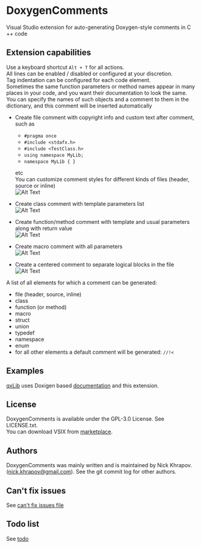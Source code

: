 # DoxygenComments
Visual Studio extension for auto-generating Doxygen-style comments in C ++ code

## Extension capabilities

Use a keyboard shortcut `Alt + T` for all actions.   
All lines can be enabled / disabled or configured at your discretion.   
Tag indentation can be configured for each code element.   
Sometimes the same function parameters or method names appear in many places in your code, and you want their documentation to look the same. You can specify the names of such objects and a comment to them in the dictionary, and this comment will be inserted automatically


* Create file comment with copyright info and custom text after comment, such as
  * `#pragma once`
  * `#include <stdafx.h>`
  * `#include <TestClass.h>`
  * `using namespace MyLib;`
  * `namespace MyLib
    {
    }`
  
  etc   
  You can customize comment styles for different kinds of files (header, source or inline)   
![Alt Text](https://github.com/n0lavar/DoxygenComments/blob/main/gifs/file.gif)

* Create class comment with template parameters list   
![Alt Text](https://github.com/n0lavar/DoxygenComments/blob/main/gifs/class.gif)

* Create function/method comment with template and usual parameters along with return value   
![Alt Text](https://github.com/n0lavar/DoxygenComments/blob/main/gifs/fn.gif)

* Create macro comment with all parameters   
![Alt Text](https://github.com/n0lavar/DoxygenComments/blob/main/gifs/macro.gif)

* Create a centered comment to separate logical blocks in the file   
![Alt Text](https://github.com/n0lavar/DoxygenComments/blob/main/gifs/line_comment.gif)

A list of all elements for which a comment can be generated:
* file (header, source, inline)
* class
* function (or method)
* macro
* struct
* union
* typedef
* namespace
* enum
* for all other elements a default comment will be generated: `//!<`

## Examples

[qxLib](https://github.com/n0lavar/qxLib) uses Doxigen based [documentation](https://n0lavar.github.io/qxLib/files.html) and this extension.


## License

DoxygenComments is available under the GPL-3.0 License. See LICENSE.txt.   
You can download VSIX from [marketplace](https://marketplace.visualstudio.com/items?itemName=NickKhrapov.DoxygenComments).   


## Authors

DoxygenComments was mainly written and is maintained by Nick Khrapov.
(nick.khrapov@gmail.com). See the git commit log for other authors.

## Can't fix issues

See [can't fix issues file](https://github.com/n0lavar/DoxygenComments/blob/main/ISSUES.md)

## Todo list

See [todo](https://github.com/n0lavar/DoxygenComments/projects/1)
